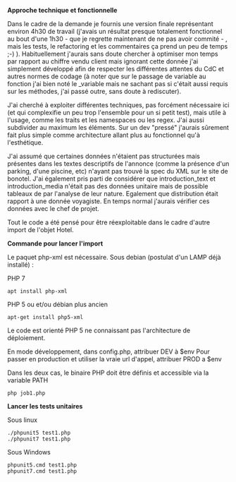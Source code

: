 **Approche technique et fonctionnelle**

Dans le cadre de la demande je fournis une version finale représentant environ 4h30 de travail 
(j'avais un résultat presque totalement fonctionnel au bout d'une 1h30 - que je regrette maintenant de ne pas avoir commité - , mais les tests, le refactoring et 
les commentaires ça prend un peu de temps ;-) ).
Habituellement j'aurais sans doute chercher à optimiser mon temps par rapport au chiffre vendu client 
mais ignorant cette donnée j'ai simplement développé afin de respecter les différentes attentes du CdC
et autres normes de codage (à noter que sur le passage de variable au fonction j'ai bien noté le _variable
mais ne sachant pas si c'était aussi requis sur les méthodes, j'ai passé outre, sans doute à rediscuter).

J'ai cherché à exploiter différentes techniques, pas forcément nécessaire ici (et qui complexifie un peu trop 
l'ensemble pour un si petit test), mais utile à l'usage, comme 
les traits et les namespaces ou les regex. J'ai aussi subdivider au maximum les éléments. Sur un dev "pressé"
j'aurais sûrement fait plus simple comme architecture allant plus au fonctionnel qu'à l'esthétique.

J'ai assumé que certaines données n'étaient pas structurées mais présentes dans les textes descriptifs de 
l'annonce (comme la présence d'un parking, d'une piscine, etc) n'ayant pas trouvé la spec du XML sur le site de bonotel.
J'ai également pris parti de considérer que introduction_text et introduction_media n'était pas des données
unitaire mais de possible tableaux de par l'analyse de leur nature. Egalement que distribution était rapport à une 
donnée voyagiste. En temps normal j'aurais vérifier ces données avec le chef de projet.

Tout le code a été pensé pour être réexploitable dans le cadre d'autre import de l'objet Hotel.

**Commande pour lancer l'import**

Le paquet php-xml est nécessaire. Sous debian (postulat d'un LAMP déjà installé) :

PHP 7

```
apt install php-xml
```

PHP 5 ou et/ou débian plus ancien
```
apt-get install php5-xml
```


Le code est orienté PHP 5 ne connaissant pas l'architecture de déploiement.

En mode développement, dans config.php, attribuer DEV à $env
Pour passer en production et utiliser la vraie url d'appel, attribuer PROD a $env

Dans les deux cas, le binaire PHP doit être définis et accessible via la variable PATH

```
php job1.php
```

**Lancer les tests unitaires**

Sous linux 
```
./phpunit5 test1.php
./phpunit7 test1.php
```

Sous Windows 
```
phpunit5.cmd test1.php
phpunit7.cmd test1.php
```

